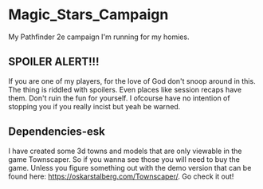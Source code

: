# Magic_Stars_Campaign
 My Pathfinder 2e campaign I'm running for my homies.
## SPOILER ALERT!!!
If you are one of my players, for the love of God don't snoop around in this. The thing is riddled with spoilers. Even places like session recaps have them. Don't ruin the fun for yourself. I ofcourse have no intention of stopping you if you really incist but yeah be warned. 
## Dependencies-esk
I have created some 3d towns and models that are only viewable in the game Townscaper. So if you wanna see those you will need to buy the game. Unless you figure something out with the demo version that can be found here: https://oskarstalberg.com/Townscaper/. Go check it out!
